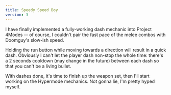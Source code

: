 ```yaml
---
title: Speedy Speed Boy
version: 3
---
```

I have finally implemented a fully-working dash mechanic into Project 4Modes -- of course, I couldn't pair the fast pace of the melee combos with Doomguy's slow-ish speed.

Holding the run button while moving towards a direction will result in a quick dash. Obviously I can't let the player dash non-stop the whole time: there's a 2 seconds cooldown (may change in the future) between each dash so that you can't be a living bullet.

With dashes done, it's time to finish up the weapon set, then I'll start working on the Hypermode mechanics. Not gonna lie, I'm pretty hyped myself.
